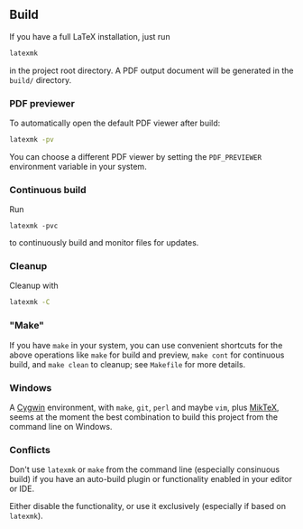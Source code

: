 ## Build
If you have a full LaTeX installation, just run
```bash
latexmk
```
in the project root directory.
A PDF output document will be generated in the `build/` directory.

### PDF previewer

To automatically open the default PDF viewer after build:
```bash
latexmk -pv
```
You can choose a different PDF viewer by setting the `PDF_PREVIEWER` environment variable in your system.

### Continuous build

Run
```
latexmk -pvc
```
to continuously build and monitor files for updates.

### Cleanup
Cleanup with
```bash
latexmk -C
```

### "Make"

If you have `make` in your system, you can use convenient shortcuts for the above operations
like `make` for build and preview, `make cont` for continuous build, and `make clean` to cleanup;
see `Makefile` for more details.

### Windows

A [Cygwin](https://www.cygwin.com/) environment,
with `make`, `git`, `perl` and maybe `vim`,
plus [MikTeX](https://miktex.org/),
seems at the moment the best combination to build this project from the command line on Windows.

### Conflicts

Don't use `latexmk` or `make` from the command line
(especially consinuous build)
if you have an auto-build plugin or functionality
enabled in your editor or IDE.

Either disable the functionality, or use it exclusively (especially if based on `latexmk`).
